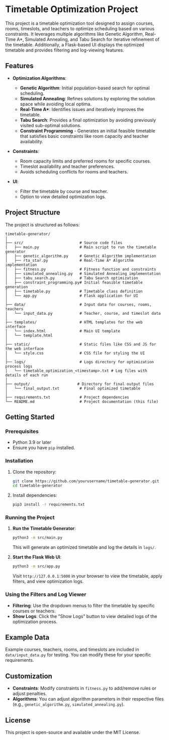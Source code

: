 # Timetable Optimization Project

This project is a timetable optimization tool designed to assign courses, rooms, timeslots, and teachers to optimize scheduling based on various constraints. It leverages multiple algorithms like Genetic Algorithm, Real-Time A\*, Simulated Annealing, and Tabu Search for iterative refinement of the timetable. Additionally, a Flask-based UI displays the optimized timetable and provides filtering and log-viewing features.

## Features

- **Optimization Algorithms**:

  - **Genetic Algorithm**: Initial population-based search for optimal scheduling.
  - **Simulated Annealing**: Refines solutions by exploring the solution space while avoiding local optima.
  - **Real-Time A\***: Identifies issues and iteratively improves the timetable.
  - **Tabu Search**: Provides a final optimization by avoiding previously visited sub-optimal solutions.
  - **Constraint Programming** - Generates an initial feasible timetable that satisfies basic constraints like room capacity and teacher availability.

- **Constraints**:

  - Room capacity limits and preferred rooms for specific courses.
  - Timeslot availability and teacher preferences.
  - Avoids scheduling conflicts for rooms and teachers.

- **UI**:
  - Filter the timetable by course and teacher.
  - Option to view detailed optimization logs.

## Project Structure

The project is structured as follows:

```
timetable-generator/
│
├── src/                         # Source code files
│   ├── main.py                  # Main script to run the timetable generator
│   ├── genetic_algorithm.py     # Genetic Algorithm implementation
│   ├── rta_star.py              # Real-Time A* Algorithm implementation
│   ├── fitness.py               # Fitness function and constraints
│   ├── simulated_annealing.py   # Simulated Annealing implementation
│   ├── tabu_search.py           # Tabu Search optimization
│   ├── constraint_programming.py# Initial feasible timetable generation
│   ├── timetable.py             # Timetable class definition
│   └── app.py                   # Flask application for UI
│
├── data/                        # Input data for courses, rooms, teachers
│   └── input_data.py            # Teacher, course, and timeslot data
│
├── templates/                   # HTML templates for the web interface
│   └── index.html               # Main UI template
│   └── template.html
│
├── static/                      # Static files like CSS and JS for the web interface
│   └── style.css                # CSS file for styling the UI
│
├── logs/                        # Logs directory for optimization process logs
│   └── timetable_optimization_<timestamp>.txt # Log files with details of each run
│
├── output/                     # Directory for final output files
│   └── final_output.txt         # Final optimized timetable
│
├── requirements.txt             # Project dependencies
└── README.md                    # Project documentation (this file)
```

## Getting Started

### Prerequisites

- Python 3.9 or later
- Ensure you have `pip` installed.

### Installation

1. Clone the repository:

   ```bash
   git clone https://github.com/yourusername/timetable-generator.git
   cd timetable-generator
   ```

2. Install dependencies:
   ```bash
   pip3 install -r requirements.txt
   ```

### Running the Project

1. **Run the Timetable Generator**:

   ```bash
   python3 -m src/main.py
   ```

   This will generate an optimized timetable and log the details in `logs/`.

2. **Start the Flask Web UI**:
   ```bash
   python3 -m src/app.py
   ```
   Visit `http://127.0.0.1:5000` in your browser to view the timetable, apply filters, and view optimization logs.

### Using the Filters and Log Viewer

- **Filtering**: Use the dropdown menus to filter the timetable by specific courses or teachers.
- **Show Logs**: Click the "Show Logs" button to view detailed logs of the optimization process.

## Example Data

Example courses, teachers, rooms, and timeslots are included in `data/input_data.py` for testing. You can modify these for your specific requirements.

## Customization

- **Constraints**: Modify constraints in `fitness.py` to add/remove rules or adjust penalties.
- **Algorithms**: You can adjust algorithm parameters in their respective files (e.g., `genetic_algorithm.py`, `simulated_annealing.py`).

## License

This project is open-source and available under the MIT License.
